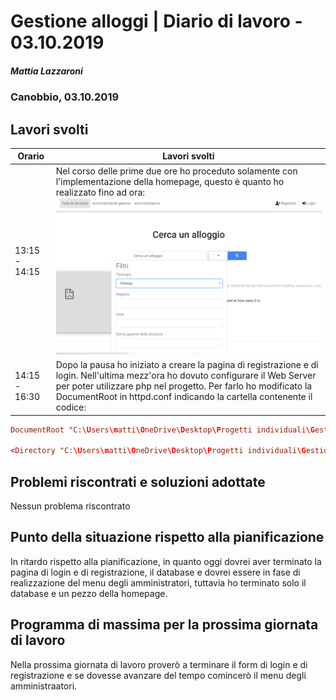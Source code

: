 # Gestione alloggi | Diario di lavoro - 03.10.2019

##### Mattia Lazzaroni

### Canobbio, 03.10.2019

## Lavori svolti

| Orario        | Lavori svolti   |
| ------------- | --------------- |
| 13:15 - 14:15 | Nel corso delle prime due ore ho proceduto solamente con l'implementazione della homepage, questo è quanto ho realizzato fino ad ora:![Homepage](../Implementazione/Homepage.png)|
| 14:15 - 16:30 | Dopo la pausa ho iniziato a creare la pagina di registrazione e di login. Nell'ultima mezz'ora ho dovuto configurare il Web Server per poter utilizzare php nel progetto. Per farlo ho modificato la DocumentRoot in httpd.conf indicando la cartella contenente il codice: 
```conf
DocumentRoot "C:\Users\matti\OneDrive\Desktop\Progetti individuali\Gestione alloggi\Implementazione\Boostrap-4-template-one-column-listing\one-column-listing" 

<Directory "C:\Users\matti\OneDrive\Desktop\Progetti individuali\Gestione alloggi\Implementazione\Boostrap-4-template-one-column-listing\one-column-listing">
```

## Problemi riscontrati e soluzioni adottate
Nessun problema riscontrato

## Punto della situazione rispetto alla pianificazione
In ritardo rispetto alla pianificazione, in quanto oggi dovrei aver terminato la pagina di login e di registrazione, il database e dovrei essere in fase di realizzazione del menu degli amministratori, tuttavia ho terminato solo il database e un pezzo della homepage.

## Programma di massima per la prossima giornata di lavoro
Nella prossima giornata di lavoro proverò a terminare il form di login e di registrazione e se dovesse avanzare del tempo comincerò il menu degli amministraatori.
